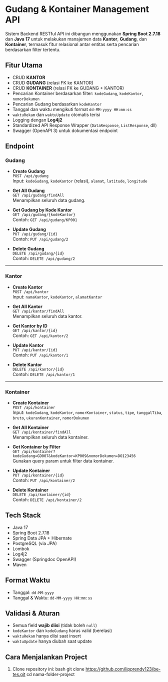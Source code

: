# Gudang & Kontainer Management API

Sistem Backend RESTful API ini dibangun menggunakan **Spring Boot 2.7.18** dan **Java 17** untuk melakukan manajemen data **Kantor**, **Gudang**, dan **Kontainer**, termasuk fitur relasional antar entitas serta pencarian berdasarkan filter tertentu.

## Fitur Utama

- CRUD **KANTOR**
- CRUD **GUDANG** (relasi FK ke KANTOR)
- CRUD **KONTAINER** (relasi FK ke GUDANG + KANTOR)
- Pencarian Kontainer berdasarkan filter: `kodeGudang`, `kodeKantor`, `nomorDokumen`
- Pencarian Gudang berdasarkan `kodeKantor`
- Tanggal dan waktu mengikuti format `dd-MM-yyyy HH:mm:ss`
- `waktuRekam` dan `waktuUpdate` otomatis terisi
- Logging dengan **Log4j2**
- Standardized API Response Wrapper (`DataResponse`, `ListResponse`, dll)
- Swagger (OpenAPI 3) untuk dokumentasi endpoint

## Endpoint

### Gudang

- **Create Gudang**  
  `POST /api/gudang`  
  Input: `kodeGudang`, `kodeKantor` (relasi), `alamat`, `latitude`, `longitude`

- **Get All Gudang**  
  `GET /api/gudang/findAll`  
  Menampilkan seluruh data gudang.

- **Get Gudang by Kode Kantor**  
  `GET /api/gudang/{kodeKantor}`  
  Contoh: `GET /api/gudang/KP001`

- **Update Gudang**  
  `PUT /api/gudang/{id}`  
  Contoh: `PUT /api/gudang/2`

- **Delete Gudang**  
  `DELETE /api/gudang/{id}`  
  Contoh: `DELETE /api/gudang/2`

---

### Kantor

- **Create Kantor**  
  `POST /api/kantor`  
  Input: `namaKantor`, `kodeKantor`, `alamatKantor`

- **Get All Kantor**  
  `GET /api/kantor/findAll`  
  Menampilkan seluruh data kantor.

- **Get Kantor by ID**  
  `GET /api/kantor/{id}`  
  Contoh: `GET /api/kantor/2`

- **Update Kantor**  
  `PUT /api/kantor/{id}`  
  Contoh: `PUT /api/kantor/1`

- **Delete Kantor**  
  `DELETE /api/kantor/{id}`  
  Contoh: `DELETE /api/kantor/1`

---

### Kontainer

- **Create Kontainer**  
  `POST /api/kontainer`  
  Input: `kodeGudang`, `kodeKantor`, `nomorKontainer`, `status`, `tipe`, `tanggalTiba`, `bruto`, `ukuranKontainer`, `nomorDokumen`

- **Get All Kontainer**  
  `GET /api/kontainer/findAll`  
  Menampilkan seluruh data kontainer.

- **Get Kontainer by Filter**  
  `GET /api/kontainer?kodeGudang=GD007&kodeKantor=KP009&nomorDokumen=DO123456`  
  Gunakan query param untuk filter data kontainer.

- **Update Kontainer**  
  `PUT /api/kontainer/{id}`  
  Contoh: `PUT /api/kontainer/2`

- **Delete Kontainer**  
  `DELETE /api/kontainer/{id}`  
  Contoh: `DELETE /api/kontainer/2`

## Tech Stack

- Java 17
- Spring Boot 2.7.18
- Spring Data JPA + Hibernate
- PostgreSQL (via JPA)
- Lombok
- Log4j2
- Swagger (Springdoc OpenAPI)
- Maven

## Format Waktu

- Tanggal: `dd-MM-yyyy`
- Tanggal & Waktu: `dd-MM-yyyy HH:mm:ss`

## Validasi & Aturan

- Semua field **wajib diisi** (tidak boleh `null`)
- `kodeKantor` dan `kodeGudang` harus valid (berelasi)
- `waktuRekam` hanya diisi saat insert
- `waktuUpdate` hanya diubah saat update

## Cara Menjalankan Project

1. Clone repository ini:
   bash
   git clone https://github.com/lipprendy123/be-tes.git
   cd nama-folder-project
